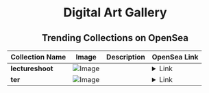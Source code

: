 <div align="center">

# Digital Art Gallery

## Trending Collections on OpenSea

| Collection Name                       | Image                                                                                     | Description                       | OpenSea Link                                                                                          |
|---------------------------------------|-------------------------------------------------------------------------------------------|-----------------------------------|--------------------------------------------------------------------------------------------------------|
| **lectureshoot** | ![Image](https://i.seadn.io/s/raw/files/c8b828f387a8da3a92a873718ec69985.png?w=500&auto=format?w=200&auto=format) |  | <details><summary>Link</summary>[lectureshoot](https://opensea.io/collection/lectureshoot)</details> |
| **ter** | ![Image](https://i.seadn.io/s/raw/files/1c8445a5fe96ff9bd4a65699afd010cd.jpg?w=500&auto=format?w=200&auto=format) |  | <details><summary>Link</summary>[ter](https://opensea.io/collection/ter-95)</details> |

</div>